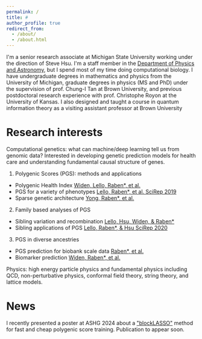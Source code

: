```yaml
---
permalink: /
title: #
author_profile: true
redirect_from: 
  - /about/
  - /about.html
---
```

I'm a senior research associate at Michigan State University working under the direction of Steve Hsu. I'm a staff member in the [Department of Physics and Astronomy](https://directory.natsci.msu.edu/directory/Profiles/Person/102157), but I spend most of my time doing computational biology.  I have undergraduate degrees in mathematics and physics from the University of Michigan, graduate degrees in physics (MS and PhD) under the supervision of prof. Chung-I Tan at Brown University, and previous postdoctoral research experience with prof. Christophe Royon at the University of Kansas. I also designed and taught a course in quantum information theory as a visiting assistant professor at Brown University



Research interests
======
Computational genetics: what can machine/deep learning tell us from genomic data? Interested in developing genetic prediction models for health care and understanding fundamental causal structure of genes.
1. Polygenic Scores (PGS): methods and applications
  - Polygenic Health Index [Widen, Lello, Raben*, et al.](https://www.nature.com/articles/s41598-022-22637-8)
  - PGS for a variety of phenotypes [Lello, Raben*, et al. SciRep 2019](https://www.nature.com/articles/s41598-019-51258-x)
  - Sparse genetic architecture [Yong, Raben*, et al.](https://www.nature.com/articles/s41598-020-68881-8)
2. Family based analyses of PGS
  - Sibling variation and recombination [Lello, Hsu, Widen, & Raben*](https://www.nature.com/articles/s41598-023-27561-z)
  - Sibling applications of PGS [Lello, Raben*, & Hsu SciRep 2020](https://www.nature.com/articles/s41598-020-69927-7) 
3. PGS in diverse ancestries
  - PGS prediction for biobank scale data [Raben*, et al.](https://www.nature.com/articles/s41598-023-37580-5)
  - Biomarker prediction [Widen, Raben*, et al.](https://www.mdpi.com/2073-4425/12/7/991)

Physics: high energy particle physics and fundamental physics including QCD, non-perturbative physics, conformal field theory, string theory, and lattice models.



News
======
I recently presented a poster at ASHG 2024 about a ["blockLASSO"](https://www.medrxiv.org/content/10.1101/2024.06.25.24309482v1) method for fast and cheap polygenic score training. Publication to appear soon.
